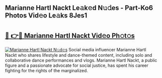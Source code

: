 ## Marianne Hartl Nackt Le𝚊k𝚎d N𝚞𝚍es - Part-Ko6 Photos Vid𝚎o Le𝚊ks 8Jes1

# <h2><a href="http://fb7kks.evod.top/?m=Marianne+Hartl+Nackt">🔗 👉🔴 Marianne Hartl Nackt Vid𝚎o Ph𝚘t𝚘s</a></h2>

[![Marianne Hartl Nackt N𝚞d𝚎s](https://i.imgur.com/8V9OHl7.gif)](http://fb7kks.evod.top/?m=Marianne+Hartl+Nackt)
Social media influencer Marianne Hartl Nackt who shares lifestyle and dance-themed content, including solo and collaborative dance performances and vlogs. Marianne Hartl Nackt, a public figure and a passionate advocate for social justice, has spent his career fighting for the rights of the marginalized. 
